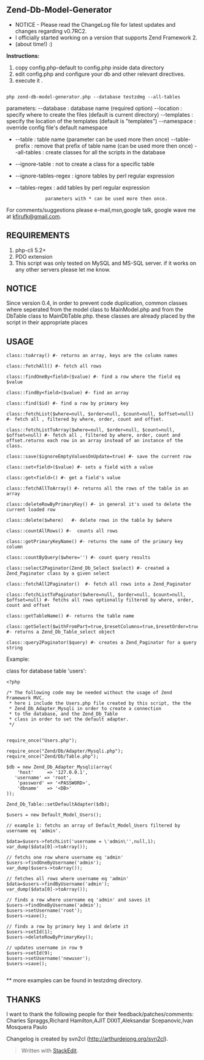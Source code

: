 Zend-Db-Model-Generator
----------------------

* NOTICE - Please read the ChangeLog file for latest updates and changes
           regarding v0.7RC2.
* I officially started working on a version that supports Zend Framework 2.
* (about time!) :)



**Instructions:**

1. copy config.php-default to config.php inside data directory
2. edit config.php and configure your db and other relevant directives.
3. execute it .

```

php zend-db-model-generator.php --database testzdmg --all-tables

```

parameters:
    --database            : database name (required option)
    --location            : specify where to create the files (default is current directory)
    --templates           : specify the location of the templates (default is "templates")
    --namespace           : override config file's default namespace
*    --table               : table name (parameter can be used more then once)
    --table-prefix        : remove that prefix of table name (can be used more then once)
    --all-tables          : create classes for all the scripts in the database
*    --ignore-table        : not to create a class for a specific table
*    --ignore-tables-regex : ignore tables by perl regular expression
*    --tables-regex        : add tables by perl regular expression

                    parameters with * can be used more then once.

For comments/suggestions please e-mail,msn,google talk, google wave me at kfirufk@gmail.com.

REQUIREMENTS
------------

1. php-cli 5.2+
2. PDO extension
3. This script was only tested on MySQL and MS-SQL server. if it works on any other servers
   please let me know.

NOTICE
------

Since version 0.4, in order to prevent code duplication,
common classes where seperated from the model class to MainModel.php
and from the DbTable class to MainDbTable.php. these classes are already
placed by the script in their appropriate places

USAGE
-----

```
class::toArray() #- returns an array, keys are the column names

class::fetchAll() #- fetch all rows

class::findOneBy<field>($value) #- find a row where the field eq $value

class::findBy<field>($value) #- find an array

class::find($id) #- find a row by primary key

class::fetchList($where=null, $order=null, $count=null, $offset=null) #- fetch all , filtered by where, order, count and offset.

class::fetchListToArray($where=null, $order=null, $count=null, $offset=null) #- fetch all , filtered by where, order, count and offset.returns each row in an array instead of an instance of the class.

class::save($ignoreEmptyValuesOnUpdate=true) #- save the current row

class::set<field>($value) #- sets a field with a value

class::get<field>() #- get a field's value

class::fetchAllToArray() #- returns all the rows of the table in an array

class::deleteRowByPrimaryKey() #- in general it's used to delete the current loaded row

class::delete($where)   #- delete rows in the table by $where

class::countAllRows() #-  counts all rows

class::getPrimaryKeyName() #- returns the name of the primary key column

class::countByQuery($where='') #- count query results

class::select2Paginator(Zend_Db_Select $select) #- created a Zend_Paginator class by a given select

class::fetchAll2Paginator()  #- fetch all rows into a Zend_Paginator

class::fetchListToPaginator($where=null, $order=null, $count=null, $offset=null) #- fetchs all rows optionally filtered by where, order, count and offset

class::getTableName() #- returns the table name

class::getSelect($withFromPart=true,$resetColumns=true,$resetOrder=true,$resetLimitOffset=true) #- returns a Zend_Db_Table_select object

class::query2Paginator($query) #- creates a Zend_Paginator for a query string

```

Example:

class for database table 'users':

```
<?php

/* The following code may be needed without the usage of Zend Framework MVC.
 * here i include the Users.php file created by this script, the the
 * Zend_Db_Adapter_Mysqli in order to create a connection
 * to the database, and the Zend_Db_Table
 * class in order to set the default adapter.
 */


require_once("Users.php");

require_once("Zend/Db/Adapter/Mysqli.php");
require_once("Zend/Db/Table.php");

$db = new Zend_Db_Adapter_Mysqli(array(
    'host'     => '127.0.0.1',
   'username' => 'root',
    'password' => '<PASSWORD>',
    'dbname'   => '<DB>'
));

Zend_Db_Table::setDefaultAdapter($db);

$users = new Default_Model_Users();

// example 1: fetchs an array of Default_Model_Users filtered by username eq 'admin'.

$data=$users->fetchList('username = \'admin\'',null,1);
var_dump($data[0]->toArray());

// fetchs one row where username eq 'admin'
$users->findOneByUsername('admin');
var_dump($users->toArray());

// fetches all rows where username eq 'admin'
$data=$users->findByUsername('admin');
var_dump($data[0]->toArray());

// finds a row where username eq 'admin' and saves it
$users->findOneByUsername('admin');
$users->setUsername('root');
$users->save();

// finds a row by primary key 1 and delete it
$users->setId(1);
$users->deleteRowByPrimaryKey();

// updates username in row 9
$users->setId(9);
$users->setUsername('newuser');
$users->save();


```

** more examples can be found in testzdmg directory.

THANKS
------
I want to thank the following people for their feedback/patches/comments:
Charles Spraggs,Richard Hamilton,AJIT DIXIT,Aleksandar Scepanovic,Ivan
Mosquera Paulo

Changelog is created by svn2cl (http://arthurdejong.org/svn2cl).



> Written with [StackEdit](https://stackedit.io/).